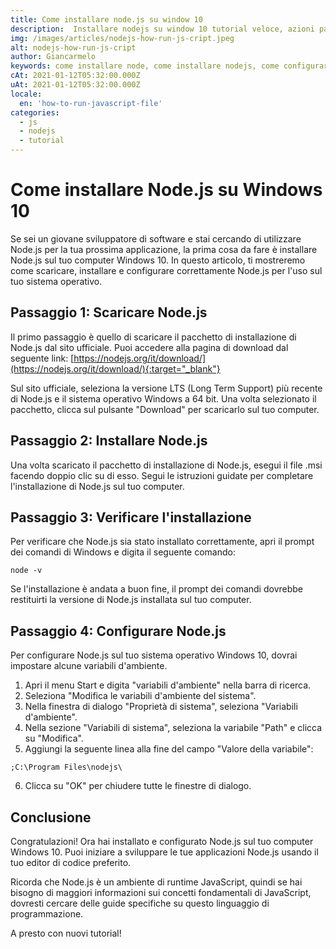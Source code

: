 ```yaml
---
title: Come installare node.js su window 10 
description:  Installare nodejs su window 10 tutorial veloce, azioni passo passo per installare e avviare primo file .js tramite comando bash
img: /images/articles/nodejs-how-run-js-cript.jpeg
alt: nodejs-how-run-js-cript
author: Giancarmelo
keywords: come installare node, come installare nodejs, come configurare node, come configurare nodejs su window, come installare node su window, come installare nodejs su window, come configurare node su window, come configurare nodejs su window
cAt: 2021-01-12T05:32:00.000Z
uAt: 2021-01-12T05:32:00.000Z
locale: 
  en: 'how-to-run-javascript-file'
categories: 
  - js
  - nodejs
  - tutorial
---
```


# Come installare Node.js su Windows 10

Se sei un giovane sviluppatore di software e stai cercando di utilizzare Node.js per la tua prossima applicazione, la prima cosa da fare è installare Node.js sul tuo computer Windows 10. In questo articolo, ti mostreremo come scaricare, installare e configurare correttamente Node.js per l'uso sul tuo sistema operativo.

## Passaggio 1: Scaricare Node.js

Il primo passaggio è quello di scaricare il pacchetto di installazione di Node.js dal sito ufficiale. Puoi accedere alla pagina di download dal seguente link: [https://nodejs.org/it/download/](https://nodejs.org/it/download/){:target="_blank"}

Sul sito ufficiale, seleziona la versione LTS (Long Term Support) più recente di Node.js e il sistema operativo Windows a 64 bit. Una volta selezionato il pacchetto, clicca sul pulsante "Download" per scaricarlo sul tuo computer.

## Passaggio 2: Installare Node.js

Una volta scaricato il pacchetto di installazione di Node.js, esegui il file .msi facendo doppio clic su di esso. Segui le istruzioni guidate per completare l'installazione di Node.js sul tuo computer.

## Passaggio 3: Verificare l'installazione

Per verificare che Node.js sia stato installato correttamente, apri il prompt dei comandi di Windows e digita il seguente comando:

```batch
node -v
```

Se l'installazione è andata a buon fine, il prompt dei comandi dovrebbe restituirti la versione di Node.js installata sul tuo computer.

## Passaggio 4: Configurare Node.js

Per configurare Node.js sul tuo sistema operativo Windows 10, dovrai impostare alcune variabili d'ambiente.

1. Apri il menu Start e digita "variabili d'ambiente" nella barra di ricerca.
2. Seleziona "Modifica le variabili d'ambiente del sistema".
3. Nella finestra di dialogo "Proprietà di sistema", seleziona "Variabili d'ambiente".
4. Nella sezione "Variabili di sistema", seleziona la variabile "Path" e clicca su "Modifica".
5. Aggiungi la seguente linea alla fine del campo "Valore della variabile":


```batch
;C:\Program Files\nodejs\
```

6. Clicca su "OK" per chiudere tutte le finestre di dialogo.

## Conclusione

Congratulazioni! Ora hai installato e configurato Node.js sul tuo computer Windows 10. Puoi iniziare a sviluppare le tue applicazioni Node.js usando il tuo editor di codice preferito.

Ricorda che Node.js è un ambiente di runtime JavaScript, quindi se hai bisogno di maggiori informazioni sui concetti fondamentali di JavaScript, dovresti cercare delle guide specifiche su questo linguaggio di programmazione.

A presto con nuovi tutorial!





